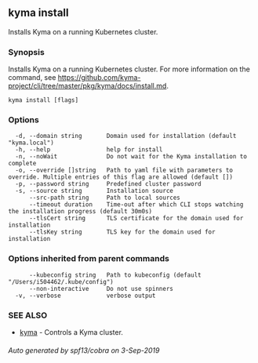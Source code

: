 ## kyma install

Installs Kyma on a running Kubernetes cluster.

### Synopsis

Installs Kyma on a running Kubernetes cluster. For more information on the command, see https://github.com/kyma-project/cli/tree/master/pkg/kyma/docs/install.md.




```
kyma install [flags]
```

### Options

```
  -d, --domain string       Domain used for installation (default "kyma.local")
  -h, --help                help for install
  -n, --noWait              Do not wait for the Kyma installation to complete
  -o, --override []string   Path to yaml file with parameters to override. Multiple entries of this flag are allowed (default [])
  -p, --password string     Predefined cluster password
  -s, --source string       Installation source
      --src-path string     Path to local sources
      --timeout duration    Time-out after which CLI stops watching the installation progress (default 30m0s)
      --tlsCert string      TLS certificate for the domain used for installation
      --tlsKey string       TLS key for the domain used for installation
```

### Options inherited from parent commands

```
      --kubeconfig string   Path to kubeconfig (default "/Users/i504462/.kube/config")
      --non-interactive     Do not use spinners
  -v, --verbose             verbose output
```

### SEE ALSO

* [kyma](kyma.md)	 - Controls a Kyma cluster.

###### Auto generated by spf13/cobra on 3-Sep-2019
